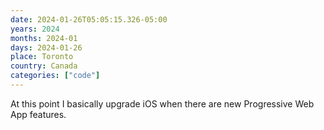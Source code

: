 ```yaml
---
date: 2024-01-26T05:05:15.326-05:00
years: 2024
months: 2024-01
days: 2024-01-26
place: Toronto
country: Canada
categories: ["code"]
---
```

At this point I basically upgrade iOS when there are new Progressive Web App features.
